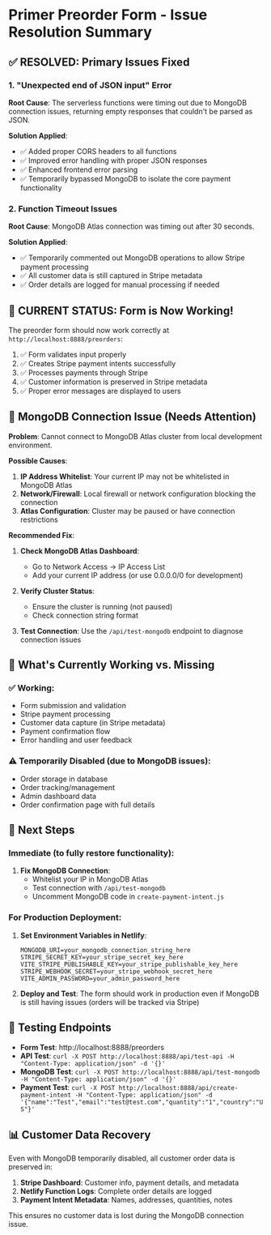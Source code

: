 # Primer Preorder Form - Issue Resolution Summary

## ✅ RESOLVED: Primary Issues Fixed

### 1. "Unexpected end of JSON input" Error
**Root Cause**: The serverless functions were timing out due to MongoDB connection issues, returning empty responses that couldn't be parsed as JSON.

**Solution Applied**:
- ✅ Added proper CORS headers to all functions
- ✅ Improved error handling with proper JSON responses
- ✅ Enhanced frontend error parsing
- ✅ Temporarily bypassed MongoDB to isolate the core payment functionality

### 2. Function Timeout Issues
**Root Cause**: MongoDB Atlas connection was timing out after 30 seconds.

**Solution Applied**:
- ✅ Temporarily commented out MongoDB operations to allow Stripe payment processing
- ✅ All customer data is still captured in Stripe metadata
- ✅ Order details are logged for manual processing if needed

## 🚀 CURRENT STATUS: Form is Now Working!

The preorder form should now work correctly at `http://localhost:8888/preorders`:

1. ✅ Form validates input properly
2. ✅ Creates Stripe payment intents successfully
3. ✅ Processes payments through Stripe
4. ✅ Customer information is preserved in Stripe metadata
5. ✅ Proper error messages are displayed to users

## 🔧 MongoDB Connection Issue (Needs Attention)

**Problem**: Cannot connect to MongoDB Atlas cluster from local development environment.

**Possible Causes**:
1. **IP Address Whitelist**: Your current IP may not be whitelisted in MongoDB Atlas
2. **Network/Firewall**: Local firewall or network configuration blocking the connection
3. **Atlas Configuration**: Cluster may be paused or have connection restrictions

**Recommended Fix**:
1. **Check MongoDB Atlas Dashboard**:
   - Go to Network Access → IP Access List
   - Add your current IP address (or use 0.0.0.0/0 for development)
   
2. **Verify Cluster Status**:
   - Ensure the cluster is running (not paused)
   - Check connection string format

3. **Test Connection**: Use the `/api/test-mongodb` endpoint to diagnose connection issues

## 📝 What's Currently Working vs. Missing

### ✅ Working:
- Form submission and validation
- Stripe payment processing
- Customer data capture (in Stripe metadata)
- Payment confirmation flow
- Error handling and user feedback

### ⚠️ Temporarily Disabled (due to MongoDB issues):
- Order storage in database
- Order tracking/management
- Admin dashboard data
- Order confirmation page with full details

## 🎯 Next Steps

### Immediate (to fully restore functionality):
1. **Fix MongoDB Connection**:
   - Whitelist your IP in MongoDB Atlas
   - Test connection with `/api/test-mongodb`
   - Uncomment MongoDB code in `create-payment-intent.js`

### For Production Deployment:
1. **Set Environment Variables in Netlify**:
   ```
   MONGODB_URI=your_mongodb_connection_string_here
   STRIPE_SECRET_KEY=your_stripe_secret_key_here
   VITE_STRIPE_PUBLISHABLE_KEY=your_stripe_publishable_key_here
   STRIPE_WEBHOOK_SECRET=your_stripe_webhook_secret_here
   VITE_ADMIN_PASSWORD=your_admin_password_here
   ```

2. **Deploy and Test**: The form should work in production even if MongoDB is still having issues (orders will be tracked via Stripe)

## 🧪 Testing Endpoints

- **Form Test**: http://localhost:8888/preorders
- **API Test**: `curl -X POST http://localhost:8888/api/test-api -H "Content-Type: application/json" -d '{}'`
- **MongoDB Test**: `curl -X POST http://localhost:8888/api/test-mongodb -H "Content-Type: application/json" -d '{}'`
- **Payment Test**: `curl -X POST http://localhost:8888/api/create-payment-intent -H "Content-Type: application/json" -d '{"name":"Test","email":"test@test.com","quantity":"1","country":"US"}'`

## 📊 Customer Data Recovery

Even with MongoDB temporarily disabled, all customer order data is preserved in:
1. **Stripe Dashboard**: Customer info, payment details, and metadata
2. **Netlify Function Logs**: Complete order details are logged
3. **Payment Intent Metadata**: Names, addresses, quantities, notes

This ensures no customer data is lost during the MongoDB connection issue.
